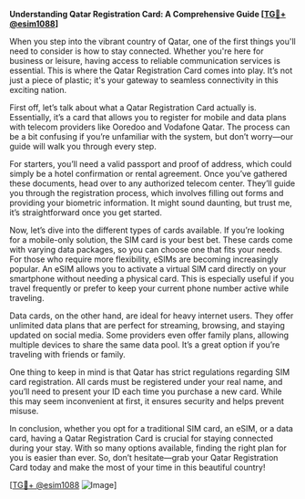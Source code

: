 **Understanding Qatar Registration Card: A Comprehensive Guide [[TG💪+ @esim1088](https://t.me/s/esim1088)]**

When you step into the vibrant country of Qatar, one of the first things you'll need to consider is how to stay connected. Whether you're here for business or leisure, having access to reliable communication services is essential. This is where the Qatar Registration Card comes into play. It’s not just a piece of plastic; it's your gateway to seamless connectivity in this exciting nation.

First off, let’s talk about what a Qatar Registration Card actually is. Essentially, it’s a card that allows you to register for mobile and data plans with telecom providers like Ooredoo and Vodafone Qatar. The process can be a bit confusing if you’re unfamiliar with the system, but don’t worry—our guide will walk you through every step. 

For starters, you’ll need a valid passport and proof of address, which could simply be a hotel confirmation or rental agreement. Once you’ve gathered these documents, head over to any authorized telecom center. They’ll guide you through the registration process, which involves filling out forms and providing your biometric information. It might sound daunting, but trust me, it’s straightforward once you get started.

Now, let’s dive into the different types of cards available. If you’re looking for a mobile-only solution, the SIM card is your best bet. These cards come with varying data packages, so you can choose one that fits your needs. For those who require more flexibility, eSIMs are becoming increasingly popular. An eSIM allows you to activate a virtual SIM card directly on your smartphone without needing a physical card. This is especially useful if you travel frequently or prefer to keep your current phone number active while traveling.

Data cards, on the other hand, are ideal for heavy internet users. They offer unlimited data plans that are perfect for streaming, browsing, and staying updated on social media. Some providers even offer family plans, allowing multiple devices to share the same data pool. It’s a great option if you’re traveling with friends or family.

One thing to keep in mind is that Qatar has strict regulations regarding SIM card registration. All cards must be registered under your real name, and you’ll need to present your ID each time you purchase a new card. While this may seem inconvenient at first, it ensures security and helps prevent misuse.

In conclusion, whether you opt for a traditional SIM card, an eSIM, or a data card, having a Qatar Registration Card is crucial for staying connected during your stay. With so many options available, finding the right plan for you is easier than ever. So, don’t hesitate—grab your Qatar Registration Card today and make the most of your time in this beautiful country!

[[TG💪+ @esim1088](https://t.me/s/esim1088) ![Image](https://i.postimg.cc/Y0z9fWf4/image.png)]